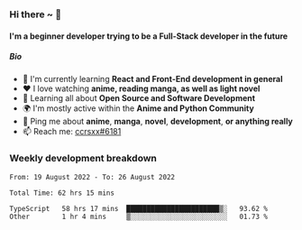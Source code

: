 ### Hi there ~ 👋

#### I'm a beginner developer trying to be a Full-Stack developer in the future

##### Bio

- 📖 I'm currently learning **React and Front-End development in general**
- ❤️ I love watching **anime, reading manga, as well as light novel**
- 🌱 Learning all about **Open Source and Software Development**
- 🌍 I'm mostly active within the **Anime and Python Community**
- 💬 Ping me about **anime**, **manga**, **novel**, **development**, **or anything really**
- 📫 Reach me: [ccrsxx#6181](https://discordapp.com/users/414304208649453568)

### Weekly development breakdown

<!--START_SECTION:waka-->

```text
From: 19 August 2022 - To: 26 August 2022

Total Time: 62 hrs 15 mins

TypeScript   58 hrs 17 mins  ███████████████████████▒░   93.62 %
Other        1 hr 4 mins     ▒░░░░░░░░░░░░░░░░░░░░░░░░   01.73 %
```

<!--END_SECTION:waka-->

